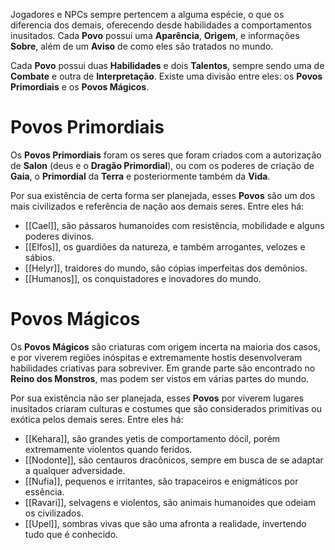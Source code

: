 Jogadores e NPCs sempre pertencem a alguma espécie, o que os diferencia dos demais, oferecendo desde habilidades a comportamentos inusitados. Cada **Povo** possui uma **Aparência**, **Origem**, e informações **Sobre**, além de um **Aviso** de como eles são tratados no mundo.

Cada **Povo** possui duas **Habilidades** e dois **Talentos**, sempre sendo uma de **Combate** e outra de **Interpretação**. Existe uma divisão entre eles: os **Povos Primordiais** e os **Povos Mágicos**.

# Povos Primordiais

Os **Povos Primordiais** foram os seres que foram criados com a autorização de **Salon** (deus e o **Dragão Primordial**), ou com os poderes de criação de **Gaia**, o **Primordial** da **Terra** e posteriormente também da **Vida**.

Por sua existência de certa forma ser planejada, esses **Povos** são um dos mais civilizados e referência de nação aos demais seres. Entre eles há:

* [[Cael]], são pássaros humanoides com resistência, mobilidade e alguns poderes divinos. 
* [[Elfos]], os guardiões da natureza, e também arrogantes, velozes e sábios.
* [[Helyr]], traidores do mundo, são cópias imperfeitas dos demônios.
* [[Humanos]], os conquistadores e inovadores do mundo.

# Povos Mágicos

Os **Povos Mágicos** são criaturas com origem incerta na maioria dos casos, e por viverem regiões inóspitas e extremamente hostis desenvolveram habilidades criativas para sobreviver. Em grande parte são encontrado no **Reino dos Monstros**, mas podem ser vistos em várias partes do mundo.

Por sua existência não ser planejada, esses **Povos** por viverem lugares inusitados criaram culturas e costumes que são considerados primitivas ou exótica pelos demais seres. Entre eles há:

* [[Kehara]], são grandes yetis de comportamento dócil, porém extremamente violentos quando feridos. 
* [[Nodonte]], são centauros dracônicos, sempre em busca de se adaptar a qualquer adversidade.
* [[Nufia]], pequenos e irritantes, são trapaceiros e enigmáticos por essência.
* [[Ravari]], selvagens e violentos, são animais humanoides que odeiam os civilizados.
* [[Upel]], sombras vivas que são uma afronta a realidade, invertendo tudo que é conhecido.